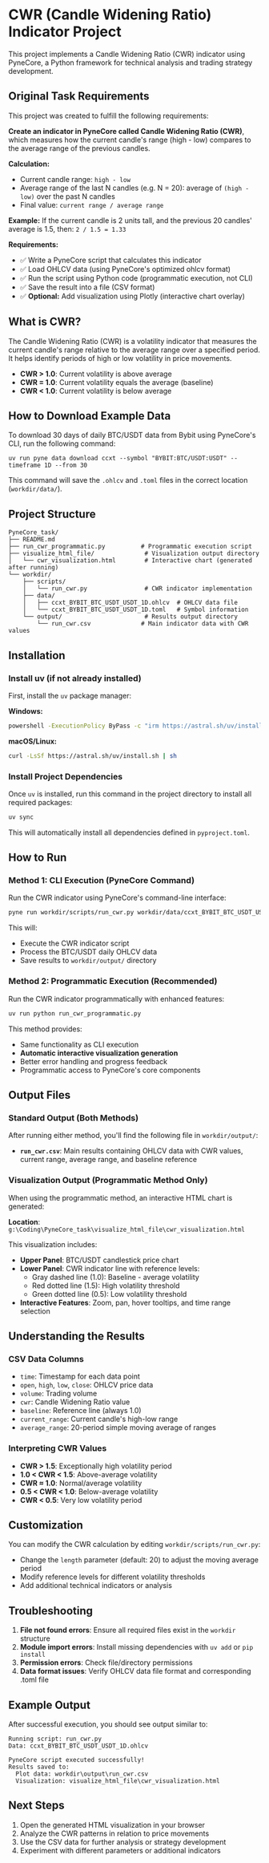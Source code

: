 # CWR (Candle Widening Ratio) Indicator Project

This project implements a Candle Widening Ratio (CWR) indicator using PyneCore, a Python framework for technical analysis and trading strategy development.

## Original Task Requirements

This project was created to fulfill the following requirements:

**Create an indicator in PyneCore called Candle Widening Ratio (CWR)**, which measures how the current candle's range (high - low) compares to the average range of the previous candles.

**Calculation:**
- Current candle range: `high - low`
- Average range of the last N candles (e.g. N = 20): average of `(high - low)` over the past N candles
- Final value: `current range / average range`

**Example:** If the current candle is 2 units tall, and the previous 20 candles' average is 1.5, then: `2 / 1.5 = 1.33`

**Requirements:**
- ✅ Write a PyneCore script that calculates this indicator
- ✅ Load OHLCV data (using PyneCore's optimized ohlcv format)
- ✅ Run the script using Python code (programmatic execution, not CLI)
- ✅ Save the result into a file (CSV format)
- ✅ **Optional:** Add visualization using Plotly (interactive chart overlay)

## What is CWR?

The Candle Widening Ratio (CWR) is a volatility indicator that measures the current candle's range relative to the average range over a specified period. It helps identify periods of high or low volatility in price movements.

- **CWR > 1.0**: Current volatility is above average
- **CWR = 1.0**: Current volatility equals the average (baseline)
- **CWR < 1.0**: Current volatility is below average


## How to Download Example Data

To download 30 days of daily BTC/USDT data from Bybit using PyneCore's CLI, run the following command:

```
uv run pyne data download ccxt --symbol "BYBIT:BTC/USDT:USDT" --timeframe 1D --from 30
```

This command will save the `.ohlcv` and `.toml` files in the correct location (`workdir/data/`).

## Project Structure

```
PyneCore_task/
├── README.md
├── run_cwr_programmatic.py          # Programmatic execution script
├── visualize_html_file/              # Visualization output directory
│   └── cwr_visualization.html        # Interactive chart (generated after running)
└── workdir/
    ├── scripts/
    │   └── run_cwr.py                # CWR indicator implementation
    ├── data/ 
    │   ├── ccxt_BYBIT_BTC_USDT_USDT_1D.ohlcv  # OHLCV data file
    │   └── ccxt_BYBIT_BTC_USDT_USDT_1D.toml   # Symbol information
    └── output/                       # Results output directory
        └── run_cwr.csv              # Main indicator data with CWR values
```


## Installation

### Install uv (if not already installed)

First, install the `uv` package manager:

**Windows:**
```bash
powershell -ExecutionPolicy ByPass -c "irm https://astral.sh/uv/install.ps1 | iex"
```

**macOS/Linux:**
```bash
curl -LsSf https://astral.sh/uv/install.sh | sh
```

### Install Project Dependencies

Once `uv` is installed, run this command in the project directory to install all required packages:

```bash
uv sync
```

This will automatically install all dependencies defined in `pyproject.toml`.



## How to Run

### Method 1: CLI Execution (PyneCore Command)

Run the CWR indicator using PyneCore's command-line interface:

```bash
pyne run workdir/scripts/run_cwr.py workdir/data/ccxt_BYBIT_BTC_USDT_USDT_1D.ohlcv
```

This will:
- Execute the CWR indicator script
- Process the BTC/USDT daily OHLCV data
- Save results to `workdir/output/` directory

### Method 2: Programmatic Execution (Recommended)

Run the CWR indicator programmatically with enhanced features:

```bash
uv run python run_cwr_programmatic.py
```

This method provides:
- Same functionality as CLI execution
- **Automatic interactive visualization generation**
- Better error handling and progress feedback
- Programmatic access to PyneCore's core components

## Output Files

### Standard Output (Both Methods)

After running either method, you'll find the following file in `workdir/output/`:

- **`run_cwr.csv`**: Main results containing OHLCV data with CWR values, current range, average range, and baseline reference

### Visualization Output (Programmatic Method Only)

When using the programmatic method, an interactive HTML chart is generated:

**Location**: `g:\Coding\PyneCore_task\visualize_html_file\cwr_visualization.html`

This visualization includes:
- **Upper Panel**: BTC/USDT candlestick price chart
- **Lower Panel**: CWR indicator line with reference levels:
  - Gray dashed line (1.0): Baseline - average volatility
  - Red dotted line (1.5): High volatility threshold
  - Green dotted line (0.5): Low volatility threshold
- **Interactive Features**: Zoom, pan, hover tooltips, and time range selection

## Understanding the Results

### CSV Data Columns

- `time`: Timestamp for each data point
- `open`, `high`, `low`, `close`: OHLCV price data
- `volume`: Trading volume
- `cwr`: Candle Widening Ratio value
- `baseline`: Reference line (always 1.0)
- `current_range`: Current candle's high-low range
- `average_range`: 20-period simple moving average of ranges

### Interpreting CWR Values

- **CWR > 1.5**: Exceptionally high volatility period
- **1.0 < CWR < 1.5**: Above-average volatility
- **CWR ≈ 1.0**: Normal/average volatility
- **0.5 < CWR < 1.0**: Below-average volatility
- **CWR < 0.5**: Very low volatility period

## Customization

You can modify the CWR calculation by editing `workdir/scripts/run_cwr.py`:

- Change the `length` parameter (default: 20) to adjust the moving average period
- Modify reference levels for different volatility thresholds
- Add additional technical indicators or analysis

## Troubleshooting

1. **File not found errors**: Ensure all required files exist in the `workdir` structure
2. **Module import errors**: Install missing dependencies with `uv add` or `pip install`
3. **Permission errors**: Check file/directory permissions
4. **Data format issues**: Verify OHLCV data file format and corresponding .toml file

## Example Output

After successful execution, you should see output similar to:

```
Running script: run_cwr.py
Data: ccxt_BYBIT_BTC_USDT_USDT_1D.ohlcv

PyneCore script executed successfully!
Results saved to:
  Plot data: workdir\output\run_cwr.csv
  Visualization: visualize_html_file\cwr_visualization.html
```

## Next Steps

1. Open the generated HTML visualization in your browser
2. Analyze the CWR patterns in relation to price movements
3. Use the CSV data for further analysis or strategy development
4. Experiment with different parameters or additional indicators
